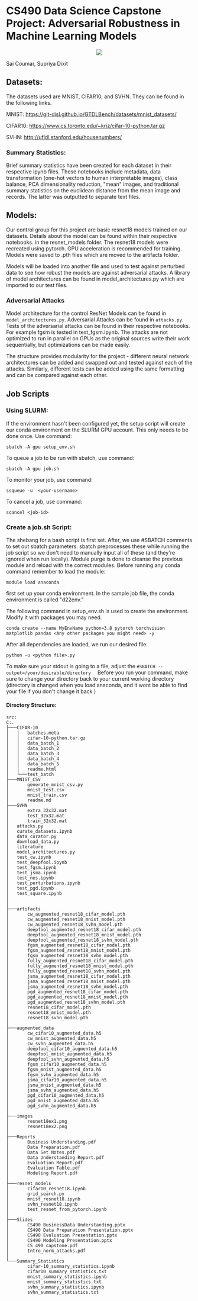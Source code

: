 # CS490 Data Science Capstone Project: Adversarial Robustness in Machine Learning Models
<p align="center">
 <img src="https://github.com/RishabhPandey0403/cs490dsc/assets/55699636/43b0705c-e5c8-4bfa-9638-763683be0f26">
</p>
Sai Coumar, Supriya Dixit

## Datasets:
The datasets used are MNIST, CIFAR10, and SVHN. They can be found in the following links. 

MNIST: https://git-disl.github.io/GTDLBench/datasets/mnist_datasets/ 

CIFAR10: https://www.cs.toronto.edu/~kriz/cifar-10-python.tar.gz

SVHN: http://ufldl.stanford.edu/housenumbers/ 

### Summary Statistics:
Brief summary statistics have been created for each dataset in their respective ipynb files. These notebooks include metadata, data transformation (one-hot vectors to human interpretable images), class balance, PCA dimensionality reduction, "mean" images, and traditional summary statistics on the euclidean distance from the mean image and records. The latter was outputted to separate text files.

## Models:
Our control group for this project are basic resnet18 models trained on our datasets. Details about the model can be found within their respective notebooks. in the resnet_models folder. The resnet18 models were recreated using pytorch. GPU acceleration is recommended for training. Models were saved to .pth files which are moved to the artifacts folder. 

Models will be loaded into another file and used to test against perturbed data to see how robust the models are against adversarial attacks. A library of model architectures can be found in model_architectures.py which are imported to our test files.


### Adversarial Attacks
Model architecture for the control ResNet Models can be found in `model_architectures.py`.
Adversarial Attacks can be found in `attacks.py`.
Tests of the adversarial attacks can be found in their respective notebooks. For example fgsm is tested in test_fgsm.ipynb. The attacks are not optimized to run in parallel on GPUs as the original sources write their work sequentially, but optimizations can be made easily. 

The structure provides modularity for the project - different neural network architectures can be added and swapped out and tested against each of the attacks. Similarly, different tests can be added using the same formatting and can be compared against each other. 

## Job Scripts
### Using SLURM:
If the environment hasn't been configured yet, the setup script will create our conda environment on the SLURM GPU account. This only needs to be done once. Use command:
```
sbatch -A gpu setup_env.sh
```

To queue a job to be run with sbatch, use command:
```
sbatch -A gpu job.sh
```

To monitor your job, use command: 
```
ssqueue -u  <your-username>
```

To cancel a job, use command:
```
scancel <job-id>
```

### Create a job.sh Script:
The shebang for a bash script is first set. After, we use #SBATCH comments to set out sbatch parameters. sbatch preprocesses these while running the job script so we don't need to manually input all of these (and they're ignored when run locally). Module purge is done to cleanse the previous module and reload with the correct modules.
Before running any conda command remember to load the module: 
```
module load anaconda
```
first set up your conda environment. In the sample job file, the conda environment is called "d22env."  

The following command in setup_env.sh is used to create the environment. Modify it with packages you may need.
```
conda create --name MyEnvName python=3.8 pytorch torchvision matplotlib pandas <Any other packages you might need> -y  
```

After all dependencies are loaded, we run our desired file:
```
python -u <python file>.py
```

To make sure your stdout is going to a file, adjust the ```#SBATCH --output=/your/desirable/directory  ```
Before you run your command, make sure to change your directory back to your current working directory (directory is changed when you load anaconda, and it wont be able to find your file if you don't change it back  )

#### Directory Structure:
```
src:
C:.
├───CIFAR-10
│   │   batches.meta
│   │   cifar-10-python.tar.gz
│   │   data_batch_1
│   │   data_batch_2
│   │   data_batch_3
│   │   data_batch_4
│   │   data_batch_5
│   │   readme.html
│   └───test_batch
├───MNIST_CSV
│       generate_mnist_csv.py
│       mnist_test.csv
│       mnist_train.csv
│       readme.md
├───SVHN
│       extra_32x32.mat
│       test_32x32.mat
│       train_32x32.mat
│   attacks.py
│   curate_datasets.ipynb
│   data_curator.py
│   download_data.py
│   literature
│   model_architectures.py
│   test_cw.ipynb
│   test_deepfool.ipynb
│   test_fgsm.ipynb
│   test_jsma.ipynb
│   test_nes.ipynb
│   test_perturbations.ipynb
│   test_pgd.ipynb
│   test_square.ipynb
│
│
├───artifacts
│       cw_augmented_resnet18_cifar_model.pth
│       cw_augmented_resnet18_mnist_model.pth
│       cw_augmented_resnet18_svhn_model.pth
│       deepfool_augmented_resnet18_cifar_model.pth
│       deepfool_augmented_resnet18_mnist_model.pth
│       deepfool_augmented_resnet18_svhn_model.pth
│       fgsm_augmented_resnet18_cifar_model.pth
│       fgsm_augmented_resnet18_mnist_model.pth
│       fgsm_augmented_resnet18_svhn_model.pth
│       fully_augmented_resnet18_cifar_model.pth
│       fully_augmented_resnet18_mnist_model.pth
│       fully_augmented_resnet18_svhn_model.pth
│       jsma_augmented_resnet18_cifar_model.pth
│       jsma_augmented_resnet18_mnist_model.pth
│       jsma_augmented_resnet18_svhn_model.pth
│       pgd_augmented_resnet18_cifar_model.pth
│       pgd_augmented_resnet18_mnist_model.pth
│       pgd_augmented_resnet18_svhn_model.pth
│       resnet18_cifar_model.pth
│       resnet18_mnist_model.pth
│       resnet18_svhn_model.pth
│
├───augmented_data
│       cw_cifar10_augmented_data.h5
│       cw_mnist_augmented_data.h5
│       cw_svhn_augmented_data.h5
│       deepfool_cifar10_augmented_data.h5
│       deepfool_mnist_augmented_data.h5
│       deepfool_svhn_augmented_data.h5
│       fgsm_cifar10_augmented_data.h5
│       fgsm_mnist_augmented_data.h5
│       fgsm_svhn_augmented_data.h5
│       jsma_cifar10_augmented_data.h5
│       jsma_mnist_augmented_data.h5
│       jsma_svhn_augmented_data.h5
│       pgd_cifar10_augmented_data.h5
│       pgd_mnist_augmented_data.h5
│       pgd_svhn_augmented_data.h5
│
├───images
│       resnet18ex1.png
│       resnet18ex2.png
│
├───Reports
│       Business Understanding.pdf
│       Data Preparation.pdf
│       Data Set Notes.pdf
│       Data Understanding Report.pdf
│       Evaluation Report.pdf
│       Evaluation Table.pdf
│       Modeling Report.pdf
│
├───resnet_models
│       cifar10_resnet18.ipynb
│       grid_search.py
│       mnist_resnet18.ipynb
│       svhn_resnet18.ipynb
│       test_resnet_from_pytorch.ipynb
│
├───Slides
│       CS490 BusinessData Understanding.pptx
│       CS490 Data Preparation Presentation.pptx
│       CS490 Evaluation Presentation.pptx
│       CS490 Modeling Presentation.pptx
│       CS_490_capstone.pdf
│       Intro_norm_attacks.pdf
│
└───Summary_Statistics
        cifar-10_summary_statistics.ipynb
        cifar10_summary_statistics.txt
        mnist_summary_statistics.ipynb
        mnist_summary_statistics.txt
        svhn_summary_statistics.ipynb
        svhn_summary_statistics.txt
```

